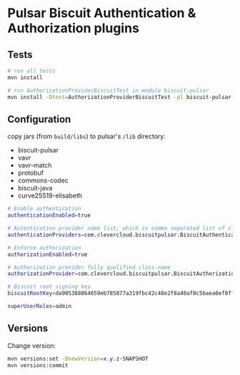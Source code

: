 # Pulsar Biscuit Authentication & Authorization plugins

## Tests

```bash
# run all tests
mvn install

# run AuthorizationProviderBiscuitTest in module biscuit-pulsar
mvn install -Dtest=AuthorizationProviderBiscuitTest -pl biscuit-pulsar
```

## Configuration

copy jars (from `build/libs`) to pulsar's `/lib` directory:
- biscuit-pulsar
- vavr
- vavr-match
- protobuf
- commons-codec
- biscuit-java
- curve25519-elisabeth

```bash
# Enable authentication
authenticationEnabled=true

# Autentication provider name list, which is comma separated list of class names
authenticationProviders=com.clevercloud.biscuitpulsar.BiscuitAuthenticationPlugin

# Enforce authorization
authorizationEnabled=true

# Authorization provider fully qualified class-name
authorizationProvider=com.clevercloud.biscuitpulsar.BiscuitAuthorizationPlugin

# Biscuit root signing key
biscuitRootKey=da905388864659eb785877a319fbc42c48e2f8a40af0c5baea0ef8ff7c795253

superUserRoles=admin
```

## Versions

Change version:

```bash
mvn versions:set -DnewVersion=x.y.z-SNAPSHOT
mvn versions:commit
```
